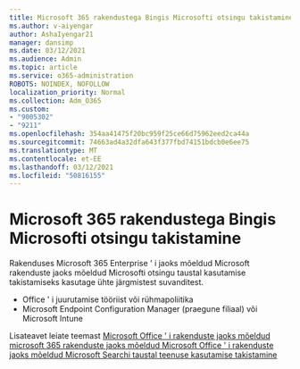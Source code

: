 ```yaml
---
title: Microsoft 365 rakendustega Bingis Microsofti otsingu takistamine
ms.author: v-aiyengar
author: AshaIyengar21
manager: dansimp
ms.date: 03/12/2021
ms.audience: Admin
ms.topic: article
ms.service: o365-administration
ROBOTS: NOINDEX, NOFOLLOW
localization_priority: Normal
ms.collection: Adm_O365
ms.custom:
- "9005302"
- "9211"
ms.openlocfilehash: 354aa41475f20bc959f25ce66d75962eed2ca44a
ms.sourcegitcommit: 74663ad4a32dfa643f377fbd74151bdcb0e6ee75
ms.translationtype: MT
ms.contentlocale: et-EE
ms.lasthandoff: 03/12/2021
ms.locfileid: "50816155"
---
```

# <a name="prevent-microsoft-search-in-bing-from-installing-with-microsoft-365-apps"></a>Microsoft 365 rakendustega Bingis Microsofti otsingu takistamine

Rakenduses Microsoft 365 Enterprise ' i jaoks mõeldud Microsoft rakenduste jaoks mõeldud Microsofti otsingu taustal kasutamise takistamiseks kasutage ühte järgmistest suvanditest.

- Office ' i juurutamise tööriist või rühmapoliitika
- Microsoft Endpoint Configuration Manager (praegune filiaal) või Microsoft Intune

Lisateavet leiate teemast [Microsoft Office ' i rakenduste jaoks mõeldud microsoft 365 rakenduste jaoks mõeldud Microsoft Office ' i rakenduste jaoks mõeldud Microsoft Searchi taustal teenuse kasutamise takistamine](https://go.microsoft.com/fwlink/?linkid=2151946)
